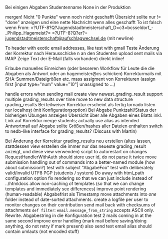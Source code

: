 Bei einigen Abgaben Studentenname None in der Produktion

mergen!
Nicht "0 Punkte" wenn noch nicht geschafft
Übersicht sollte nur != "done" anzeigen und eine nette Nachricht wenn alles geschafft
To ist falsch wenn
	From: =?UTF-8?Q?Jugendstadtmeisterschaft_D=c3=bcsseldorf_-_Philipp_Hagemeist?=
 =?UTF-8?Q?er?= <jugendstadtmeisterschaft@aufschlagwechsel.de>
	(mit newline)

To header with exotic email addresses, like
test with gmail
Teste Änderung der Korrektur nach Herausschicke	n an den Studenten
upload sent mails via IMAP
Zeige Text der E-Mail (falls vorhanden) direkt inline!

Erlaube manuelles Einreichen (oder besseren Workflow für Leute die die Abgaben als Antwort oder an hagemeister@cs schicken)
Korrekturmails mit SHA-Summen/Dateigrößen etc.
mass assigment von Korrekturen (assign first [input type="num" value="10"] unassigned to ...)

handle errors when sending mail
create view newest_grading_result
support multiple grading_results over time
move to new data structure grading_results
Bei teilweiser Korrektur erscheint als fertig
tornado listen nur localhost (mit Konfigurationsoption)
Bei Abgabe Punktzahl/Status der bisherigen Übungen anzeigen
Übersicht über alle Abgaben eines Blatts inkl. Link auf Korrektur
merge students; actually use alias as intended
Antwortmail auf Abgabe sollte Größen/hashes aller Dateien enthalten
switch to nedb-like interface for grading_results? (Discuss with Martin)

Bei Änderung der Korrektur grading_results neu erstellen (altes lassen, stattdessen view erstellen die immer nur das neueste grading_result anzeigt, und diese view verwenden)
script to autorestart on changes
RequestHandlerWithAuth should store user id, do not parse it twice
move submission handling out of commands into a better-named module (how about submission?)
test with subject "AbgabeFoo"
test with deliberately valid/invalid UTF8
PGP (students / system)
Do away with html_path configuration option
fix rendering so that we can just include instead of ../htmldocs
allow non-caching of templates (so that we can change templates and immediately see differences)
improve point rendering (human-readable)
Abgabefrist als Timestamp
move attachments into *one* folder instead of date-sorted attachments.
create a logfile per user to monitor changes on their contribution
send mail back with checksums of attachments
`def filter`: `email.message_from_string` accepts ASCII only. Rewrite.
Abgabestring in die Konfiguration
test 2 mails coming in at the same second
improve error handling (mark mail before saving/doing anything, do not retry if mark present)
also send text email
alias should contain umlauts (not encoded stuff)
